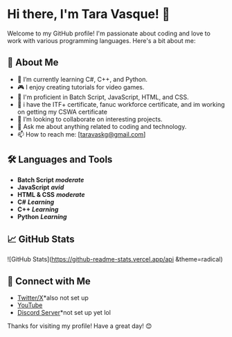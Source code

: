 # Hi there, I'm Tara Vasque! 👋

Welcome to my GitHub profile! I'm passionate about coding and love to work with various programming languages. Here's a bit about me:

## 🚀 About Me
- 🌱 I’m currently learning C#, C++, and Python.
- 🎮 I enjoy creating tutorials for video games.
- 💼 I'm proficient in Batch Script, JavaScript, HTML, and CSS.
- 💼 i have the ITF+ certificate, fanuc workforce certificate, and im working on getting my CSWA certificate
- 👯 I’m looking to collaborate on interesting projects.
- 💬 Ask me about anything related to coding and technology.
- 📫 How to reach me: [taravaskg@gmail.com]

## 🛠️ Languages and Tools
- **Batch Script** ***moderate***
- **JavaScript** ***avid***
- **HTML & CSS** ***moderate***
- **C#** ***Learning***
- **C++** ***Learning***
- **Python** ***Learning***

## 📈 GitHub Stats
![GitHub Stats](https://github-readme-stats.vercel.app/api &theme=radical)

## 🔗 Connect with Me
- [Twitter/X](<>)*also not set up
- [YouTube](<https://www.youtube.com/@Taravask>)
- [Discord Server](<https://discord.gg/invite/invlinknull>)*not set up yet lol

Thanks for visiting my profile! Have a great day! 😊
